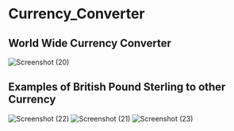﻿# Currency_Converter
## World Wide Currency Converter
![Screenshot (20)](https://github.com/gbr-git/Currency_Converter/assets/77921685/16a2ccb2-9c46-464c-866f-31a709c296dd)
## Examples of British Pound Sterling to other Currency
![Screenshot (22)](https://github.com/gbr-git/Currency_Converter/assets/77921685/1919c269-f51a-4c52-8510-0bde5f5f1608)
![Screenshot (21)](https://github.com/gbr-git/Currency_Converter/assets/77921685/67782b55-b1ca-4401-9e03-b1b815b100ad)
![Screenshot (23)](https://github.com/gbr-git/Currency_Converter/assets/77921685/d30bd917-b389-460c-8571-72fab3a57e0d)
